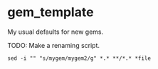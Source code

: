 gem_template
============

My usual defaults for new gems.

TODO: Make a renaming script.

    sed -i "" "s/mygem/mygem2/g" *.* **/*.* *file
